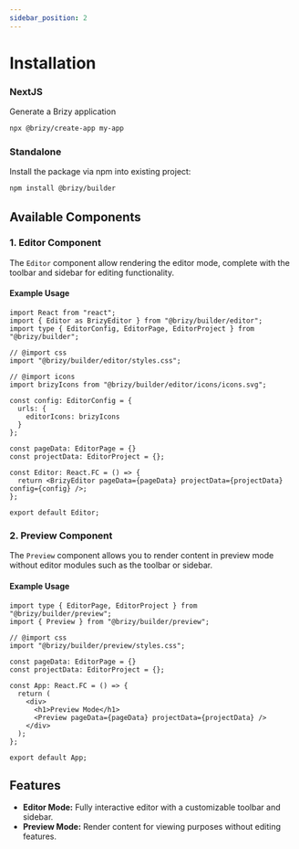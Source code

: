 ```yaml
---
sidebar_position: 2
---
```


# Installation

### NextJS
Generate a Brizy application

```bash
npx @brizy/create-app my-app
```

### Standalone
Install the package via npm into existing project:

```bash
npm install @brizy/builder
```

## Available Components

### 1. Editor Component
The `Editor` component allow rendering the editor mode, complete with the toolbar and sidebar for editing functionality.

#### Example Usage
```tsx
import React from "react";
import { Editor as BrizyEditor } from "@brizy/builder/editor";
import type { EditorConfig, EditorPage, EditorProject } from "@brizy/builder";

// @import css
import "@brizy/builder/editor/styles.css";

// @import icons
import brizyIcons from "@brizy/builder/editor/icons/icons.svg";

const config: EditorConfig = {
  urls: {
    editorIcons: brizyIcons
  }
};

const pageData: EditorPage = {}
const projectData: EditorProject = {};

const Editor: React.FC = () => {
  return <BrizyEditor pageData={pageData} projectData={projectData} config={config} />;
};

export default Editor;
```

### 2. Preview Component
The `Preview` component allows you to render content in preview mode without editor modules such as the toolbar or sidebar.

#### Example Usage
```tsx
import type { EditorPage, EditorProject } from "@brizy/builder/preview";
import { Preview } from "@brizy/builder/preview";

// @import css
import "@brizy/builder/preview/styles.css";

const pageData: EditorPage = {}
const projectData: EditorProject = {};

const App: React.FC = () => {
  return (
    <div>
      <h1>Preview Mode</h1>
      <Preview pageData={pageData} projectData={projectData} />
    </div>
  );
};

export default App;
```

## Features
- **Editor Mode:** Fully interactive editor with a customizable toolbar and sidebar.
- **Preview Mode:** Render content for viewing purposes without editing features.
